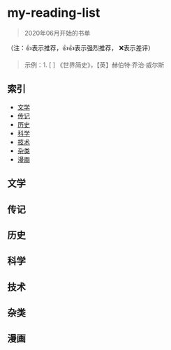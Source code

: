 # my-reading-list

>2020年06月开始的书单


（注：👍表示推荐，👍👍表示强烈推荐， ❌表示差评）

>示例：1. [ ] 《世界简史》，【英】赫伯特·乔治·威尔斯

## 索引

- [文学](#文学)
- [传记](#传记)
- [历史](#历史)
- [科学](#科学)
- [技术](#技术)
- [杂类](#杂类)
- [漫画](#漫画)

## 文学



## 传记


## 历史


## 科学

## 技术



## 杂类




## 漫画


